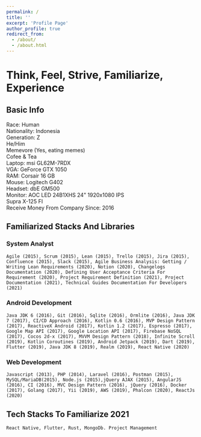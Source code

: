 ```yaml
---
permalink: /
title: ''
excerpt: 'Profile Page'
author_profile: true
redirect_from:
  - /about/
  - /about.html
---
```


# Think, Feel, Strive, Familiarize, Experience

## Basic Info

Race: Human  
Nationality: Indonesia  
Generation: Z  
He/Him  
Memevore (Yes, eating memes)  
Cofee & Tea  
Laptop: msi GL62M-7RDX  
VGA: GeForce GTX 1050  
RAM: Corsair 16 GB  
Mouse: Logitech G402  
Headset: dbE GM500  
Monitor: AOC LED 24B1XHS 24" 1920x1080 IPS  
Supra X-125 FI  
Receive Money From Company Since: 2016

## Familiarized Stacks And Libraries

### System Analyst

`Agile (2015), Scrum (2015), Lean (2015), Trello (2015), Jira (2015), Confluence (2015), Slack (2015), Agile Business Analysis: Getting / Writing Lean Requirements (2020), Notion (2020), Changelogs Documentation (2020), Defining User Acceptance Criteria For Requirement (2020), Project Requirement Definition (2021), Project Documentation (2021), Technical Guides Documentation For Developers (2021)`

### Android Development

`Java JDK 6 (2016), Git (2016), Sqlite (2016), Ormlite (2016), Java JDK 7 (2017), CI/CD Approach (2016), Kotlin 0.6 (2016), MVP Design Pattern (2017), ReactiveX Android (2017), Kotlin 1.2 (2017), Espresso (2017), Google Map API (2017), Google Location API (2017), Firebase NoSQL (2017), Cocos 2d-x (2017), MVVM Design Pattern (2018), Infinite Scroll (2019), Kotlin Coroutines (2019), Android Jetpack (2019), Dart (2019), Flutter (2019), Java JDK 8 (2019), Realm (2019), React Native (2020)`

### Web Development

`Javascript (2013), PHP (2014), Laravel (2016), Postman (2015), MySQL/MariaDB(2015), Node.js (2015),jQuery AJAX (2015), AngularJS (2016), CI (2016), MVC Design Pattern (2016), jQuery (2016), Docker (2017), Golang (2017), Yii (2019), AWS (2019), Phalcon (2020), ReactJs (2020)`

## Tech Stacks To Familiarize 2021

`React Native, Flutter, Rust, MongoDb. Project Management`
